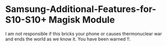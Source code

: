 # Samsung-Additional-Features-for-S10-S10+ Magisk Module
I am not responsible if this bricks your phone
or
causes thermonuclear war
and
ends the world as we know it.
You have been warned ‼️.
